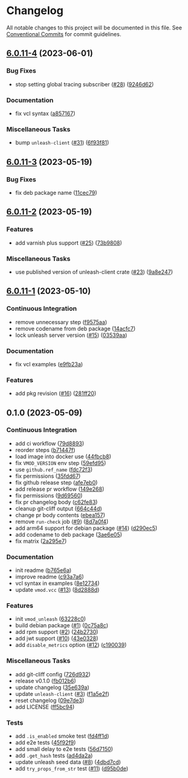# Changelog

All notable changes to this project will be documented in this file. See [Conventional Commits](https://conventionalcommits.org) for commit guidelines.

## [6.0.11-4](https://github.com/teqm/libvmod-unleash/compare/v6.0.11-4...v6.0.11-3) (2023-06-01)

### Bug Fixes

- stop setting global tracing subscriber ([#28](https://github.com/teqm/libvmod-unleash/issues/28)) ([9246d62](https://github.com/teqm/libvmod-unleash/commit/9246d62a546d26570e2cd4bef63ce54d87a7e644))

### Documentation

- fix vcl syntax ([a857167](https://github.com/teqm/libvmod-unleash/commit/a85716788ff92c9909ca592fc2a2e507e1b4af70))

### Miscellaneous Tasks

- bump `unleash-client` ([#31](https://github.com/teqm/libvmod-unleash/issues/31)) ([6f93f81](https://github.com/teqm/libvmod-unleash/commit/6f93f816165b99759391c408c7b1e577d32969b4))

## [6.0.11-3](https://github.com/teqm/libvmod-unleash/compare/v6.0.11-3...v6.0.11-2) (2023-05-19)

### Bug Fixes

- fix deb package name ([11cec79](https://github.com/teqm/libvmod-unleash/commit/11cec79cb9c380dcc59e508859f2e7a049c2f73a))

## [6.0.11-2](https://github.com/teqm/libvmod-unleash/compare/v6.0.11-2...v6.0.11-1) (2023-05-19)

### Features

- add varnish plus support ([#25](https://github.com/teqm/libvmod-unleash/issues/25)) ([73b9808](https://github.com/teqm/libvmod-unleash/commit/73b98085d6b2e740f95ebf9419be5787e969c445))

### Miscellaneous Tasks

- use published version of unleash-client crate ([#23](https://github.com/teqm/libvmod-unleash/issues/23)) ([9a8e247](https://github.com/teqm/libvmod-unleash/commit/9a8e247d967aca0b2b5c76d7ebe4a73049f0df04))

## [6.0.11-1](https://github.com/teqm/libvmod-unleash/compare/v6.0.11-1...v0.1.0) (2023-05-10)

### Continuous Integration

- remove unnecessary step ([f9575aa](https://github.com/teqm/libvmod-unleash/commit/f9575aa709c0b990f3cab184c5d023a88c4e2eab))
- remove codename from deb package ([14acfc7](https://github.com/teqm/libvmod-unleash/commit/14acfc7ec8869bfe7c8815846358c3ca4b12e931))
- lock unleash server version ([#15](https://github.com/teqm/libvmod-unleash/issues/15)) ([03539aa](https://github.com/teqm/libvmod-unleash/commit/03539aae9efc149e27be98c5463a9b8436bd69dc))

### Documentation

- fix vcl examples ([e9fb23a](https://github.com/teqm/libvmod-unleash/commit/e9fb23a75bcc1ae2f8880bf3111cbbbe9a6f0725))

### Features

- add pkg revision ([#16](https://github.com/teqm/libvmod-unleash/issues/16)) ([281ff20](https://github.com/teqm/libvmod-unleash/commit/281ff20f0d2524e7c9330baed93059d37c09d035))

## 0.1.0 (2023-05-09)

### Continuous Integration

- add ci workflow ([79d8893](https://github.com/teqm/libvmod-unleash/commit/79d88931fbdbdb66dda20ac977aab272c035ab48))
- reorder steps ([b71447f](https://github.com/teqm/libvmod-unleash/commit/b71447f6b91b43cd2972610e2dece602bcbd9b1e))
- load image into docker use ([44fbcb8](https://github.com/teqm/libvmod-unleash/commit/44fbcb8aacc54d03c47a1fb5a5c4154e064abe63))
- fix `VMOD_VERSION` env step ([59efd95](https://github.com/teqm/libvmod-unleash/commit/59efd95e0d17757810021015ff470a10fc318b82))
- use `github.ref_name` ([fdc72f3](https://github.com/teqm/libvmod-unleash/commit/fdc72f3e833dc76794f687efd866684134a441e4))
- fix permissions ([35fdd67](https://github.com/teqm/libvmod-unleash/commit/35fdd674a3569ae9233717c05d27db127e940d59))
- fix github release step ([afe7eb0](https://github.com/teqm/libvmod-unleash/commit/afe7eb0ce69de38db7edd3e7054b058f38450c00))
- add release pr workflow ([149e268](https://github.com/teqm/libvmod-unleash/commit/149e268b9ad0bbcb7e2fd1da58e1ffe0caaf4155))
- fix permissions ([9d69560](https://github.com/teqm/libvmod-unleash/commit/9d69560cd6bb6477f130f40b1433c21149fc0436))
- fix pr changelog body ([c62fe83](https://github.com/teqm/libvmod-unleash/commit/c62fe832b54431001eb5ba336e8ed8dbbc6527ab))
- cleanup git-cliff output ([664c44d](https://github.com/teqm/libvmod-unleash/commit/664c44d8ccb894eb291ccbef2246586941eed17f))
- change pr body contents ([ebea157](https://github.com/teqm/libvmod-unleash/commit/ebea1575de19fb57f96398f4676325cda28a6b75))
- remove `run-check` job ([#9](https://github.com/teqm/libvmod-unleash/issues/9)) ([8d7a0f4](https://github.com/teqm/libvmod-unleash/commit/8d7a0f4859f5335c878434e1a6c28c8f09e189f5))
- add arm64 support for debian package ([#14](https://github.com/teqm/libvmod-unleash/issues/14)) ([d290ec5](https://github.com/teqm/libvmod-unleash/commit/d290ec54609945b566065158822bd438613bd11c))
- add codename to deb package ([3ae6e05](https://github.com/teqm/libvmod-unleash/commit/3ae6e05ab1f710d72fe0e47be2ca72d3ba4ccc7a))
- fix matrix ([2a295e7](https://github.com/teqm/libvmod-unleash/commit/2a295e7fbff7a6636c116cc2b520b1819b7fa959))

### Documentation

- init readme ([b765e6a](https://github.com/teqm/libvmod-unleash/commit/b765e6adad064de1415330207f38a93fb0dbb291))
- improve readme ([c93a7a6](https://github.com/teqm/libvmod-unleash/commit/c93a7a6b3b15316ff2a58bfda6c09cfcfee6600d))
- vcl syntax in examples ([8e12734](https://github.com/teqm/libvmod-unleash/commit/8e127344830109fa9ab495a85641a8fcd46b6ee5))
- update `vmod.vcc` ([#13](https://github.com/teqm/libvmod-unleash/issues/13)) ([8d2888d](https://github.com/teqm/libvmod-unleash/commit/8d2888de5f41d227f27af4535d6bd0384f7acda4))

### Features

- init `vmod_unleash` ([63228c0](https://github.com/teqm/libvmod-unleash/commit/63228c069c4808b83a770196a32bff8e09edb81d))
- build debian package ([#1](https://github.com/teqm/libvmod-unleash/issues/1)) ([0c75a8c](https://github.com/teqm/libvmod-unleash/commit/0c75a8cddfce475f2d33770516bde43b92e2d1a9))
- add rpm support ([#2](https://github.com/teqm/libvmod-unleash/issues/2)) ([24b2730](https://github.com/teqm/libvmod-unleash/commit/24b2730ba1ac24f8da77ec5439bc87e0fb33e55d))
- add jwt support ([#10](https://github.com/teqm/libvmod-unleash/issues/10)) ([43e0328](https://github.com/teqm/libvmod-unleash/commit/43e0328c09c2518baf131b8fa539c8437e078f6e))
- add `disable_metrics` option ([#12](https://github.com/teqm/libvmod-unleash/issues/12)) ([c190039](https://github.com/teqm/libvmod-unleash/commit/c1900395e8ade8c7499f0bb05db0f4682732d855))

### Miscellaneous Tasks

- add git-cliff config ([726d932](https://github.com/teqm/libvmod-unleash/commit/726d932671bd0f7807434754a54bb09aad053dfc))
- release v0.1.0 ([fb012b6](https://github.com/teqm/libvmod-unleash/commit/fb012b6caf0dafce6d9c77351b55e9349cc487ee))
- update changelog ([35e639a](https://github.com/teqm/libvmod-unleash/commit/35e639a9b110af1b4bdd3b8e5cc0843b78f46eab))
- update `unleash-client` ([#3](https://github.com/teqm/libvmod-unleash/issues/3)) ([f1a5e2f](https://github.com/teqm/libvmod-unleash/commit/f1a5e2fa32ea67983d04d0c69dd5b8d4e8cacf34))
- reset changelog ([09e7de3](https://github.com/teqm/libvmod-unleash/commit/09e7de343c10a935795d4382ec765c4090d0700e))
- add LICENSE ([ff5bc94](https://github.com/teqm/libvmod-unleash/commit/ff5bc94afda5bb330a0e9eb2bd5519141db3b292))

### Tests

- add `.is_enabled` smoke test ([fd4ff1d](https://github.com/teqm/libvmod-unleash/commit/fd4ff1d29c7850a5d313fe78612e0b25ce1db294))
- add e2e tests ([45f92f9](https://github.com/teqm/libvmod-unleash/commit/45f92f9158690b0d9e300853d2f3c52f2c7628ac))
- add small delay to e2e tests ([56d7150](https://github.com/teqm/libvmod-unleash/commit/56d715088a7a8f0c9073fa2f43fd69f9c3fc7363))
- add `.get_hash` tests ([ad4da2a](https://github.com/teqm/libvmod-unleash/commit/ad4da2a049aa5900fd47fcdd0830cde133d34108))
- update unleash seed data ([#8](https://github.com/teqm/libvmod-unleash/issues/8)) ([4dbd7cd](https://github.com/teqm/libvmod-unleash/commit/4dbd7cdfed6ee0605de618e4920ec0edd064630c))
- add `try_props_from_str` test ([#11](https://github.com/teqm/libvmod-unleash/issues/11)) ([d95b0de](https://github.com/teqm/libvmod-unleash/commit/d95b0de4d4b2176b28f8e18e0c6728232b8100c9))

<!-- generated by git-cliff -->
